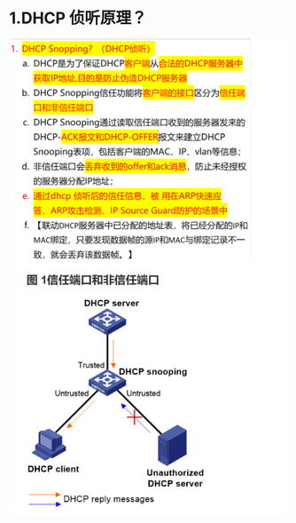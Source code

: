 # 1.DHCP 侦听原理？

![alt text](<images/面试题---DHCP Snooping/image.png>)
![alt text](<images/面试题---DHCP Snooping/image-1.png>)